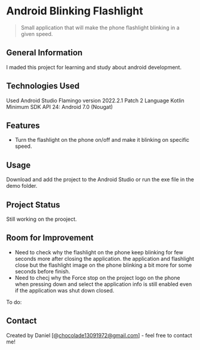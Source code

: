 # Android Blinking Flashlight
> Small application that will make the phone flashlight blinking in a given speed.

## General Information
I maded this project for learning and study about android development.


## Technologies Used
Used Android Studio Flamingo version 2022.2.1 Patch 2
Language Kotlin
Minimum SDK API 24: Android 7.0 (Nougat)


## Features
- Turn the flashlight on the phone on/off and make it blinking on specific speed.

## Usage
Download and add the project to the Android Studio or run the exe file in the demo folder.


## Project Status
Still working on the prooject.

## Room for Improvement
- Need to check why the flashlight on the phone keep blinking for few seconds more after closing the application. the application and flashlight close but the flashlight image on the phone blinking a bit more for some seconds before finish.
- Need to checj why the Force stop on the project logo on the phone when pressing down and select the application info is still enabled even if the application was shut down closed.

To do:

## Contact
Created by Daniel [@chocolade13091972@gmail.com] - feel free to contact me!
